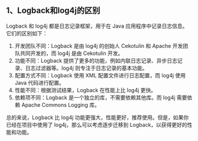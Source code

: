 ## 1、Logback和log4j的区别

Logback 和 log4j 都是日志记录框架，用于在 Java 应用程序中记录日志信息。它们的区别如下：

 1. 开发团队不同：Logback 是由 log4j 的创始人 Cekotulin 和 Apache 开发团队共同开发的，而 log4j 是由 Cekotulin 开发。
 2. 功能不同：Logback 提供了更多的功能，例如内联日志记录、异步日志记录、日志过滤器等。log4j 则专注于日志记录的基本功能。
 3. 配置方式不同：Logback 使用 XML 配置文件进行日志配置，而 log4j 使用 Java 代码进行配置。
 4. 性能不同：根据测试结果，Logback 在性能上比 log4j 更快。
 5. 依赖项不同：Logback 是一个独立的库，不需要依赖其他库。而 log4j 需要依赖 Apache Commons Logging 库。

总的来说，Logback 比 log4j 功能更强大，性能更好，推荐使用。但是，如果你已经在项目中使用了 log4j，那么可以考虑逐步迁移到 Logback，以获得更好的性能和功能。